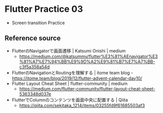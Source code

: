 # Flutter Practice 03

- Screen transition Practice

## Reference source
- FlutterのNavigatorで画面遷移 | Katsumi Onishi | medium
  - https://medium.com/@katsummy/flutter%E3%81%AEnavigator%E3%81%A7%E7%94%BB%E9%9D%A2%E9%81%B7%E7%A7%BB-c3f5a358a54d
- FlutterのNavigationとRoutingを理解する | itome team blog
		- https://itome.team/blog/2019/12/flutter-advent-calendar-day10/
- Flutter Layout Cheat Sheet | flutter-community | medium
  - https://medium.com/flutter-community/flutter-layout-cheat-sheet-5363348d037e
- FlutterでColumnのコンテンツを画面中央に配置する | Qiita
  - https://qiita.com/sekitaka_1214/items/03255fd9f61685503af3
